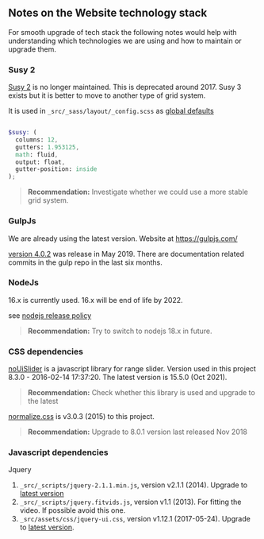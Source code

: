 
## Notes on the Website technology stack

For smooth upgrade of tech stack the following notes would help
with understanding which technologies we are using and how to
maintain or upgrade them.

### Susy 2

[Susy 2](https://susy.readthedocs.io/) is no longer maintained.
This is deprecated around 2017. Susy 3 exists but it is better to
move to another type of grid system.

It is used in `_src/_sass/layout/_config.scss`
as [global defaults](https://susy.readthedocs.io/settings/#global-defaults)

```scss

$susy: (
  columns: 12,
  gutters: 1.953125,
  math: fluid,
  output: float,
  gutter-position: inside
);
```

> **Recommendation:** Investigate whether we could use a more stable grid
> system.


### GulpJs

We are already using the latest version. Website at https://gulpjs.com/

[version 4.0.2](https://github.com/gulpjs/gulp/releases/tag/v4.0.2) was release in May 2019.
There are documentation related commits in the gulp repo in the last six months.

### NodeJs

16.x is currently used. 16.x will be end of life by 2022.

see [nodejs release policy](https://nodejs.org/en/about/releases/)

> **Recommendation:** Try to switch to nodejs 18.x in future.

### CSS dependencies

[noUiSlider](https://github.com/leongersen/noUiSlider) is a javascript library for range
slider. Version used in this project 8.3.0 - 2016-02-14 17:37:20. The latest version is
15.5.0 (Oct 2021).

> **Recommendation:** Check whether this library is used and upgrade to the latest

[normalize.css](https://github.com/necolas/normalize.css) is v3.0.3 (2015) to this project.

> **Recommendation:** Upgrade to 8.0.1 version last released Nov 2018

### Javascript dependencies

Jquery

1. `_src/_scripts/jquery-2.1.1.min.js`, version v2.1.1 (2014). Upgrade to [latest version](https://github.com/jquery/jquery)
2. `_src/_scripts/jquery.fitvids.js`, version v1.1 (2013). For fitting the video. If possible avoid this one.
3. `_src/assets/css/jquery-ui.css`, version v1.12.1 (2017-05-24). Upgrade to [latest version](https://github.com/jquery/jquery-ui/releases).


